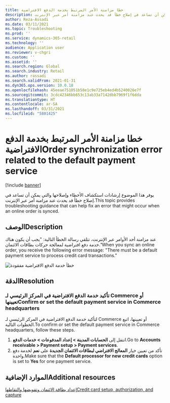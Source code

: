 ```yaml
---
title: خطا مزامنة الأمر المرتبط بخدمة الدفع الافتراضية
description: يوفر هذا الموضوع إرشادات استكشاف الأخطاء وإصلاحها والتي يمكن أن تساعد في إصلاح خطأ قد يحدث عند مزامنة أمر عبر الإنترنت.
author: Reza-Assadi
ms.date: 03/11/2021
ms.topic: Troubleshooting
ms.prod: ''
ms.service: dynamics-365-retail
ms.technology: ''
audience: Application user
ms.reviewer: v-chgri
ms.custom: ''
ms.assetid: ''
ms.search.region: Global
ms.search.industry: Retail
ms.author: rassadi
ms.search.validFrom: 2021-01-31
ms.dyn365.ops.version: 10.0.18
ms.openlocfilehash: 45eeae751051b58e1c9e725eb4ed4b5240026e7f
ms.sourcegitcommit: 3cdc42346bb653c13ab33a7142dbb7969f1f6dda
ms.translationtype: HT
ms.contentlocale: ar-SA
ms.lasthandoff: 03/31/2021
ms.locfileid: "5801425"
---
```

# <a name="order-synchronization-error-related-to-the-default-payment-service"></a><span data-ttu-id="4f363-103">خطا مزامنة الأمر المرتبط بخدمة الدفع الافتراضية</span><span class="sxs-lookup"><span data-stu-id="4f363-103">Order synchronization error related to the default payment service</span></span>

[!include [banner](../../includes/banner.md)]

<span data-ttu-id="4f363-104">يوفر هذا الموضوع إرشادات استكشاف الأخطاء وإصلاحها والتي يمكن أن تساعد في إصلاح خطأ قد يحدث عند مزامنة أمر عبر الإنترنت.</span><span class="sxs-lookup"><span data-stu-id="4f363-104">This topic provides troubleshooting guidance that can help fix an error that might occur when an online order is synced.</span></span>

## <a name="description"></a><span data-ttu-id="4f363-105">الوصف</span><span class="sxs-lookup"><span data-stu-id="4f363-105">Description</span></span>

<span data-ttu-id="4f363-106">عند مزامنة أحد الأوامر عبر الإنترنت، تتلقي رسالة الخطأ التالية: "يجب أن يكون هناك خدمة دفع افتراضية لمعالجة حركات بطاقات الائتمان."</span><span class="sxs-lookup"><span data-stu-id="4f363-106">When you sync an online order, you receive the following error message: "There must be a default payment service to process credit card transactions."</span></span>

![خطأ خدمة الدفع الافتراضية مفقودة](media/default-payment-method-error.jpg)

## <a name="resolution"></a><span data-ttu-id="4f363-108">الدقة</span><span class="sxs-lookup"><span data-stu-id="4f363-108">Resolution</span></span>

### <a name="confirm-or-set-the-default-payment-service-in-commerce-headquarters"></a><span data-ttu-id="4f363-109">تأكيد خدمة الدفع الافتراضية في المركز الرئيسي لـ Commerce أو تعيينها</span><span class="sxs-lookup"><span data-stu-id="4f363-109">Confirm or set the default payment service in Commerce headquarters</span></span>

<span data-ttu-id="4f363-110">لتأكيد خدمة الدفع الافتراضية في المركز الرئيسي لـ Commerce أو تعيينها، اتبع الخطوات التالية.</span><span class="sxs-lookup"><span data-stu-id="4f363-110">To confirm or set the default payment service in Commerce headquarters, follow these steps.</span></span>

1. <span data-ttu-id="4f363-111">انتقل إلى **الحسابات المدينة \> إعداد المدفوعات‬ \> ‏‫خدمات الدفع‬**.</span><span class="sxs-lookup"><span data-stu-id="4f363-111">Go to **Accounts receivable \> Payment setup \> Payment services**.</span></span>
1. <span data-ttu-id="4f363-112">تأكد من تعيين خيار **المعالج الافتراضي لبطاقات الائتمان الجديدة** على **نعم** لخدمة دفع واحدة.</span><span class="sxs-lookup"><span data-stu-id="4f363-112">Make sure that the **Default processor for new credit cards** option is set to **Yes** for one payment service.</span></span>

## <a name="additional-resources"></a><span data-ttu-id="4f363-113">الموارد الإضافية</span><span class="sxs-lookup"><span data-stu-id="4f363-113">Additional resources</span></span>

[<span data-ttu-id="4f363-114">إعداد بطاقة الائتمان وتفويضها والتقاطها</span><span class="sxs-lookup"><span data-stu-id="4f363-114">Credit card setup, authorization, and capture</span></span>](https://docs.microsoft.com/dynamics365/finance/accounts-receivable/credit-card-authorizations)
